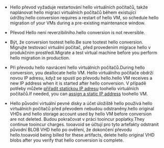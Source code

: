 
* <span data-ttu-id="40f86-101">Hello převod vyžaduje restartování hello virtuálních počítačů, takže naplánovat hello migraci virtuálních počítačů během existující údržby.</span><span class="sxs-lookup"><span data-stu-id="40f86-101">hello conversion requires a restart of hello VM, so schedule hello migration of your VMs during a pre-existing maintenance window.</span></span> 

* <span data-ttu-id="40f86-102">Převod Hello není reverzibilního.</span><span class="sxs-lookup"><span data-stu-id="40f86-102">hello conversion is not reversible.</span></span> 

* <span data-ttu-id="40f86-103">Být, že conversion tootest hello.</span><span class="sxs-lookup"><span data-stu-id="40f86-103">Be sure tootest hello conversion.</span></span> <span data-ttu-id="40f86-104">Migrujte testovací virtuální počítač, před provedením migrace hello v produkčním prostředí.</span><span class="sxs-lookup"><span data-stu-id="40f86-104">Migrate a test virtual machine before you perform hello migration in production.</span></span>

* <span data-ttu-id="40f86-105">Při převodu hello navrácení hello virtuálních počítačů.</span><span class="sxs-lookup"><span data-stu-id="40f86-105">During hello conversion, you deallocate hello VM.</span></span> <span data-ttu-id="40f86-106">Hello virtuálního počítače obdrží novou IP adresu, když se spustí po převodu hello.</span><span class="sxs-lookup"><span data-stu-id="40f86-106">hello VM receives a new IP address when it is started after hello conversion.</span></span> <span data-ttu-id="40f86-107">V případě potřeby můžete [přiřadit statickou IP adresu](../articles/virtual-network/virtual-network-ip-addresses-overview-arm.md) toohello virtuálních počítačů.</span><span class="sxs-lookup"><span data-stu-id="40f86-107">If needed, you can [assign a static IP address](../articles/virtual-network/virtual-network-ip-addresses-overview-arm.md) toohello VM.</span></span>

* <span data-ttu-id="40f86-108">Hello původní virtuální pevné disky a účet úložiště hello používá hello virtuálních počítačů před převodem nebudou odstraněny.</span><span class="sxs-lookup"><span data-stu-id="40f86-108">hello original VHDs and hello storage account used by hello VM before conversion are not deleted.</span></span> <span data-ttu-id="40f86-109">Budou pokračovat v práci tooincur poplatky.</span><span class="sxs-lookup"><span data-stu-id="40f86-109">They continue tooincur charges.</span></span> <span data-ttu-id="40f86-110">tooavoid se účtují pro tyto artefakty odstranit původní BLOB VHD hello po ověření, že dokončení převodu hello.</span><span class="sxs-lookup"><span data-stu-id="40f86-110">tooavoid being billed for these artifacts, delete hello original VHD blobs after you verify that hello conversion is complete.</span></span>
